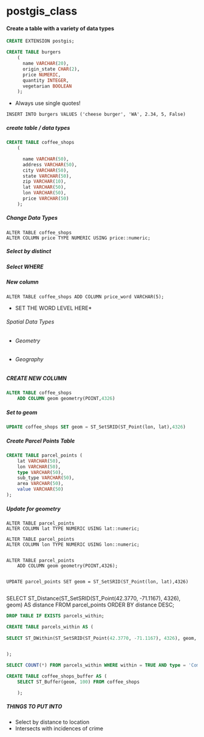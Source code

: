 # postgis_class


#### Create a table with a variety of data types

```SQL
CREATE EXTENSION postgis;
```


```SQL
CREATE TABLE burgers
	(
	  name VARCHAR(20),
	  origin_state CHAR(2),
	  price NUMERIC,
	  quantity INTEGER,
	  vegetarian BOOLEAN
	);

```

* Always use single quotes!

```INSERT INTO burgers VALUES ('cheese burger', 'WA', 2.34, 5, False)```

##### create table / data types

```SQL
CREATE TABLE coffee_shops
	(

	  name VARCHAR(50),
	  address VARCHAR(50),
	  city VARCHAR(50),
	  state VARCHAR(50),
	  zip VARCHAR(10),
	  lat VARCHAR(50),
	  lon VARCHAR(50),
	  price VARCHAR(50)
	);

```

##### Change Data Types

```
ALTER TABLE coffee_shops 
ALTER COLUMN price TYPE NUMERIC USING price::numeric;
```

##### Select by distinct 

##### Select WHERE

##### New column

`ALTER TABLE coffee_shops ADD COLUMN price_word VARCHAR(5);`
* SET THE WORD LEVEL HERE*


###### Spatial Data Types

* ###### Geometry 
* ###### Geography


##### CREATE NEW COLUMN
```SQL
ALTER TABLE coffee_shops
	ADD COLUMN geom geometry(POINT,4326)
```

##### Set to geom

```SQL
UPDATE coffee_shops SET geom = ST_SetSRID(ST_Point(lon, lat),4326)
```
##### Create Parcel Points Table


```SQL
CREATE TABLE parcel_points (
	lat VARCHAR(50),
	lon VARCHAR(50),
	type VARCHAR(50),
	sub_type VARCHAR(50),
	area VARCHAR(50),
	value VARCHAR(50)
);
```


##### Update for geometry 
```
ALTER TABLE parcel_points 
ALTER COLUMN lat TYPE NUMERIC USING lat::numeric;

ALTER TABLE parcel_points 
ALTER COLUMN lon TYPE NUMERIC USING lon::numeric;


ALTER TABLE parcel_points
	ADD COLUMN geom geometry(POINT,4326);


UPDATE parcel_points SET geom = ST_SetSRID(ST_Point(lon, lat),4326)
	
```




SELECT ST_Distance(ST_SetSRID(ST_Point(42.3770, -71.1167), 4326), geom) AS distance FROM parcel_points ORDER BY distance DESC; 


```SQL
DROP TABLE IF EXISTS parcels_within;

CREATE TABLE parcels_within AS (
	
SELECT ST_DWithin(ST_SetSRID(ST_Point(42.3770, -71.1167), 4326), geom, 200) AS within, id, geom, value, type FROM parcel_points_copy


);

SELECT COUNT(*) FROM parcels_within WHERE within = TRUE AND type = 'Commercial';

CREATE TABLE coffee_shops_buffer AS (
	SELECT ST_Buffer(geom, 100) FROM coffee_shops

	);

```

##### THINGS TO PUT INTO

* Select by distance to location
* Intersects with incidences of crime
